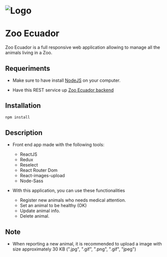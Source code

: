 # ![Logo](https://yo-toronto.com/wp-content/uploads/2016/05/YoToronto_LandmarkIcon_TOZoo-map.png) 
# Zoo Ecuador

Zoo Ecuador is a full responsive web application allowing to manage all the animals living in a Zoo.

## Requeriments

- Make sure to have install [NodeJS](https://nodejs.org/en/) on your computer.

- Have this REST service up [Zoo Ecuador backend](https://github.com/Asac2142/zoo-backend)

## Installation

```javascript
npm install
```

## Description

- Front end app made with the following tools:
  - ReactJS
  - Redux
  - Reselect
  - React Router Dom
  - React-images-upload
  - Node-Sass

- With this application, you can use these functionalities
  - Register new animals who needs medical attention.
  - Set an animal to be healthy (OK)
  - Update animal info.
  - Delete animal.

## Note

- When reporting a new animal, it is recommended to upload a image with size approximately 30 KB (".jpg", ".gif", ".png", ".gif", "jpeg")

